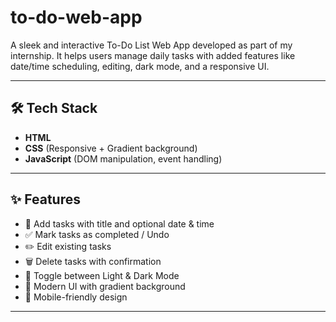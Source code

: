# to-do-web-app

A sleek and interactive To-Do List Web App developed as part of my internship. It helps users manage daily tasks with added features like date/time scheduling, editing, dark mode, and a responsive UI.

---

## 🛠️ Tech Stack

- **HTML**
- **CSS** (Responsive + Gradient background)
- **JavaScript** (DOM manipulation, event handling)

---

## ✨ Features

- 📝 Add tasks with title and optional date & time
- ✅ Mark tasks as completed / Undo
- ✏️ Edit existing tasks
- 🗑️ Delete tasks with confirmation
- 🌙 Toggle between Light & Dark Mode
- 🎨 Modern UI with gradient background
- 📱 Mobile-friendly design

---




